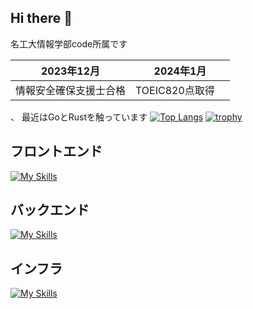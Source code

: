 ## Hi there 👋
名工大情報学部code所属です  

| 2023年12月 | 2024年1月|
| ---- | ---- |
| 情報安全確保支援士合格 | TOEIC820点取得　|


、
最近はGoとRustを触っています 
[![Top Langs](https://github-readme-stats.vercel.app/api/top-langs/?username=uzak0209
)](https://github.com/anuraghazra/github-readme-stats)
[![trophy](https://github-profile-trophy.vercel.app/?username=ryo-ma&title=MultiLanguage,PullRequest,Repository,Experience,Commit)](https://github.com/ryo-ma/github-profile-trophy)
## フロントエンド
[![My Skills](https://skillicons.dev/icons?i=js,ts,html)](https://skillicons.dev)
## バックエンド
[![My Skills](https://skillicons.dev/icons?i=go,rust,c,java,python)](https://skillicons.dev)
## インフラ
[![My Skills](https://skillicons.dev/icons?i=docker,linux,nginx,apache)](https://skillicons.dev)
